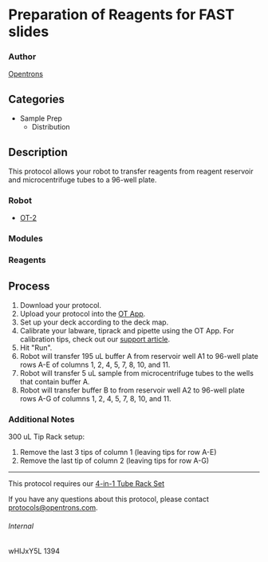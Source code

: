 # Preparation of Reagents for FAST slides

### Author
[Opentrons](http://www.opentrons.com/)

## Categories
* Sample Prep
    * Distribution

## Description
This protocol allows your robot to transfer reagents from reagent reservoir and microcentrifuge tubes to a 96-well plate.

### Robot
* [OT-2](https://opentrons.com/ot-2)

### Modules

### Reagents

## Process
1. Download your protocol.
2. Upload your protocol into the [OT App](https://opentrons.com/ot-app).
3. Set up your deck according to the deck map.
4. Calibrate your labware, tiprack and pipette using the OT App. For calibration tips, check out our [support article](https://support.opentrons.com/ot-2/getting-started-software-setup/deck-calibration).
5. Hit "Run".
6. Robot will transfer 195 uL buffer A from reservoir well A1 to 96-well plate rows A-E of columns 1, 2, 4, 5, 7, 8, 10, and 11.
7. Robot will transfer 5 uL sample from microcentrifuge tubes to the wells that contain buffer A.
8. Robot will transfer buffer B to from reservoir well A2 to 96-well plate rows A-G of columns 1, 2, 4, 5, 7, 8, 10, and 11.

### Additional Notes
300 uL Tip Rack setup:
1. Remove the last 3 tips of column 1 (leaving tips for row A-E)
2. Remove the last tip of column 2 (leaving tips for row A-G)

---

This protocol requires our [4-in-1 Tube Rack Set](https://shop.opentrons.com/collections/opentrons-tips/products/tube-rack-set-1)


If you have any questions about this protocol, please contact protocols@opentrons.com.

###### Internal
wHIJxY5L
1394
